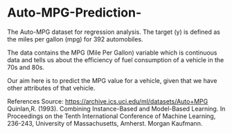 # Auto-MPG-Prediction-
The Auto-MPG dataset for regression analysis. The target (y) is defined as the miles per gallon (mpg) for 392 automobiles.

 The data contains the MPG (Mile Per Gallon) variable which is continuous data and tells us about the efficiency of fuel consumption of a vehicle in the 70s and 80s.
    
Our aim here is to predict the MPG value for a vehicle, given that we have other attributes of that vehicle.

References
Source: https://archive.ics.uci.edu/ml/datasets/Auto+MPG
Quinlan,R. (1993). Combining Instance-Based and Model-Based Learning. In Proceedings on the Tenth International Conference of Machine Learning, 236-243, University of Massachusetts, Amherst. Morgan Kaufmann.
